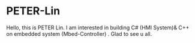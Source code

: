 # PETER-Lin
Hello, this is PETER Lin. I am interested in building C# (HMI System)&amp; C++ on embedded system (Mbed-Controller) . Glad to see u all.
